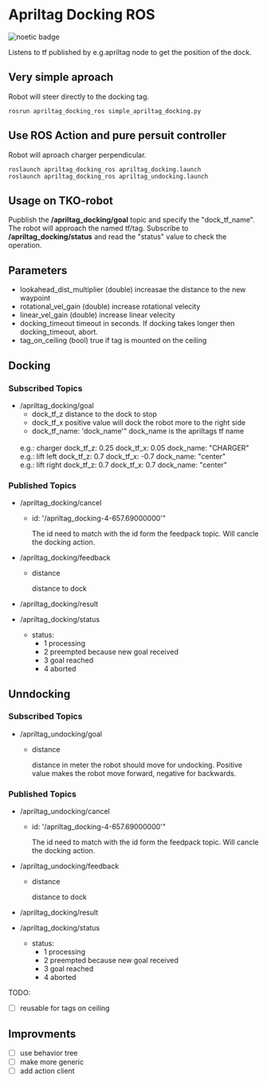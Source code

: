 # Apriltag Docking ROS
![noetic badge](https://github.com/JosefGst/apriltag_docking_ros/actions/workflows/noetic.yaml/badge.svg)

Listens to tf published by e.g.apriltag node to get the position of the dock.

## Very simple aproach
Robot will steer directly to the docking tag.

    rosrun apriltag_docking_ros simple_apriltag_docking.py
    
## Use ROS Action and pure persuit controller 
Robot will aproach charger perpendicular.

    roslaunch apriltag_docking_ros apriltag_docking.launch
    roslaunch apriltag_docking_ros apriltag_undocking.launch

## Usage on TKO-robot
Pupblish the **/apriltag_docking/goal** topic and specify the "dock_tf_name". The robot will approach the named tf/tag.
Subscribe to **/apriltag_docking/status** and read the "status" value to check the operation.

## Parameters
- lookahead_dist_multiplier (double)
increasae the distance to the new waypoint
- rotational_vel_gain (double)
increase rotational velecity
- linear_vel_gain (double)
increase linear velecity
- docking_timeout
timeout in seconds. If docking takes longer then docking_timeout, abort.
- tag_on_ceiling (bool)
true if tag is mounted on the ceiling

## Docking
### Subscribed Topics
- /apriltag_docking/goal
    - dock_tf_z
        distance to the dock to stop
    - dock_tf_x
        positive value will dock the robot more to the right side
    - dock_tf_name: 'dock_name'"
        dock_name is the apriltags tf name
    <br>
    e.g.: charger
        dock_tf_z: 0.25
        dock_tf_x: 0.05
        dock_name: "CHARGER"
    <br>
    e.g.: lift left
        dock_tf_z: 0.7
        dock_tf_x: -0.7
        dock_name: "center"
    <br>
    e.g.: lift right
        dock_tf_z: 0.7
        dock_tf_x: 0.7
        dock_name: "center"    
### Published Topics
- /apriltag_docking/cancel
    - id: '/apriltag_docking-4-657.69000000'"

        The id need to match with the id form the feedpack topic.
        Will cancle the docking action.

- /apriltag_docking/feedback
    - distance
        
        distance to dock

- /apriltag_docking/result
- /apriltag_docking/status
    - status:
        - 1 processing
        - 2 preempted because new goal received
        - 3 goal reached
        - 4 aborted

## Unndocking
### Subscribed Topics
- /apriltag_undocking/goal
    - distance

        distance in meter the robot should move for undocking. Positive value makes the robot move forward, negative for backwards.
### Published Topics
- /apriltag_undocking/cancel
    - id: '/apriltag_docking-4-657.69000000'"

        The id need to match with the id form the feedpack topic.
        Will cancle the docking action.

- /apriltag_undocking/feedback
     - distance
        
        distance to dock
        
- /apriltag_docking/result
- /apriltag_docking/status
    - status:
        - 1 processing
        - 2 preempted because new goal received
        - 3 goal reached
        - 4 aborted

TODO:
- [ ] reusable for tags on ceiling

## Improvments

- [ ] use behavior tree
- [ ] make more generic
- [ ] add action client